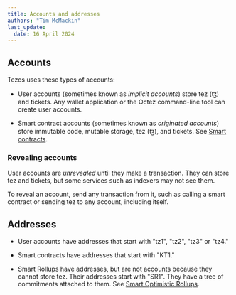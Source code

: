 ```yaml
---
title: Accounts and addresses
authors: "Tim McMackin"
last_update:
  date: 16 April 2024
---
```


## Accounts

Tezos uses these types of accounts:

- User accounts (sometimes known as _implicit accounts_) store tez (ꜩ) and tickets.
Any wallet application or the Octez command-line tool can create user accounts.

- Smart contract accounts (sometimes known as _originated accounts_) store immutable code, mutable storage, tez (ꜩ), and tickets.
See [Smart contracts](../smart-contracts).

### Revealing accounts

User accounts are _unrevealed_ until they make a transaction.
They can store tez and tickets, but some services such as indexers may not see them.

To reveal an account, send any transaction from it, such as calling a smart contract or sending tez to any account, including itself.

## Addresses

- User accounts have addresses that start with "tz1", "tz2", "tz3" or "tz4."

- Smart contracts have addresses that start with "KT1."

- Smart Rollups have addresses, but are not accounts because they cannot store tez.
Their addresses start with "SR1".
They have a tree of commitments attached to them.
See [Smart Optimistic Rollups](./smart-rollups).
